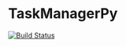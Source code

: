 # TaskManagerPy

[![Build Status](https://img.shields.io/endpoint.svg?url=https%3A%2F%2Factions-badge.atrox.dev%2FDanikDreamer%2FTaskManagerPy%2Fbadge%3Fref%3Ddevelop&style=flat)](https://actions-badge.atrox.dev/DanikDreamer/TaskManagerPy/goto?ref=develop)
